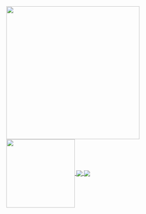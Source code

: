 
<a href="https://github.com/manojprabakarr">
<img  align height="350em" src="https://github-readme-stats.vercel.app/api/top-langs/?username=manojprabakarr&langs_count=8&theme=tokyonight"/>
</a>

<a href="https://github.com/manojprabakarr">
<img  align="center"  height="180em" src="https://github-readme-stats.vercel.app/api?username=manojprabakarr&show_icons=true&theme=tokyonight&hide_border=true&&count_private=true&include_all_commits=true"/> 
</a>



<a href="https://github.com/manojprabakarr/snapchat-clone">
  <img align="center" src="https://github-readme-stats.vercel.app/api/pin/?username=manojprabakarr&repo=snapchat-clone&theme=tokyonight" />
</a>
<a href="https://github.com/anuraghazra/covid-tracker">
  <img align="center" src="https://github-readme-stats.vercel.app/api/pin/?username=manojprabakarr&repo=covid-tracker&theme=tokyonight" />
</a>